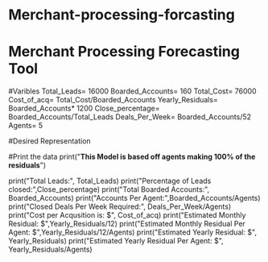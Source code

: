 # Merchant-processing-forcasting

# Merchant Processing Forecasting Tool



#Varibles
Total_Leads= 16000
Boarded_Accounts= 160
Total_Cost= 76000
Cost_of_acq= Total_Cost/Boarded_Accounts
Yearly_Residuals= Boarded_Accounts* 1200
Close_percentage= Boarded_Accounts/Total_Leads
Deals_Per_Week= Boarded_Accounts/52
Agents= 5

#Desired Representation



#Print the data
print("**This Model is based off agents making 100% of the residuals**")

print("Total Leads:", Total_Leads)
print("Percentage of Leads closed:",Close_percentage)
print("Total Boarded Accounts:", Boarded_Accounts)
print("Accounts Per Agent:",Boarded_Accounts/Agents)
print("Closed Deals Per Week Required:", Deals_Per_Week/Agents)
print("Cost per Acqusition is: $", Cost_of_acq)
print("Estimated Monthly Residual: $",Yearly_Residuals/12)
print("Estimated Monthly Residual Per Agent: $",Yearly_Residuals/12/Agents)
print("Estimated Yearly Residual: $", Yearly_Residuals)
print("Estimated Yearly Residual Per Agent: $", Yearly_Residuals/Agents)

